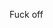 Fuck off

<!---
plubus/plubus is a ✨ special ✨ repository because its `README.md` (this file) appears on your GitHub profile.
You can click the Preview link to take a look at your changes.
--->
